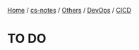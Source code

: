 [Home](https://mengxianbin.github.io) /
[cs-notes](https://mengxianbin.github.io/cs-notes/site) /
[Others](https://mengxianbin.github.io/cs-notes/site/Others) /
[DevOps](https://mengxianbin.github.io/cs-notes/site/Others/DevOps) /
[CICD](https://mengxianbin.github.io/cs-notes/site/Others/DevOps/CICD)

# TO DO
